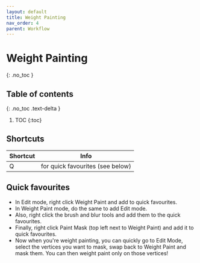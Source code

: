 ```yaml
---
layout: default
title: Weight Painting
nav_order: 4
parent: Workflow
---
```


# Weight Painting
{: .no_toc }

## Table of contents
{: .no_toc .text-delta }

1. TOC
{:toc}

## Shortcuts

| Shortcut | Info |
|--|--|
| Q |  for quick favourites (see below)|

## Quick favourites
- In Edit mode, right click Weight Paint and add to quick favourites. 
- In Weight Paint mode, do the same to add Edit mode. 
- Also, right click the brush and blur tools and add them to the quick favourites. 
- Finally, right click Paint Mask (top left next to Weight Paint) and add it to quick favourites.
- Now when you're weight painting, you can quickly go to Edit Mode, select the vertices you want to mask, swap back to Weight Paint and mask them. You can then weight paint only on those vertices!